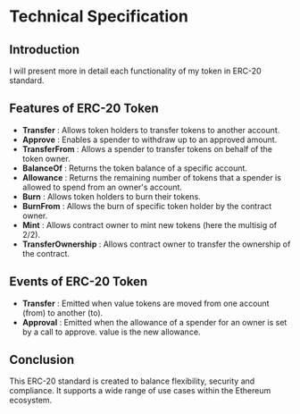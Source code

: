 # Technical Specification

## Introduction
I will present more in detail each functionality of my token in ERC-20 standard.

## Features of ERC-20 Token
- **Transfer** : Allows token holders to transfer tokens to another account.
- **Approve** : Enables a spender to withdraw up to an approved amount.
- **TransferFrom** : Allows a spender to transfer tokens on behalf of the token owner.
- **BalanceOf** : Returns the token balance of a specific account.
- **Allowance** : Returns the remaining number of tokens that a spender is allowed to spend from an owner's account.
- **Burn** : Allows token holders to burn their tokens.
- **BurnFrom** : Allows the burn of specific token holder by the contract owner.
- **Mint** : Allows contract owner to mint new tokens (here the multisig of  2/2).
- **TransferOwnership** : Allows contract owner to transfer the ownership of the contract.

## Events of ERC-20 Token
- **Transfer** : Emitted when value tokens are moved from one account (from) to another (to).
- **Approval** : Emitted when the allowance of a spender for an owner is set by a call to approve. value is the new allowance.

## Conclusion
This ERC-20 standard is created to balance flexibility, security and compliance. It supports a wide range of use cases within the Ethereum ecosystem.